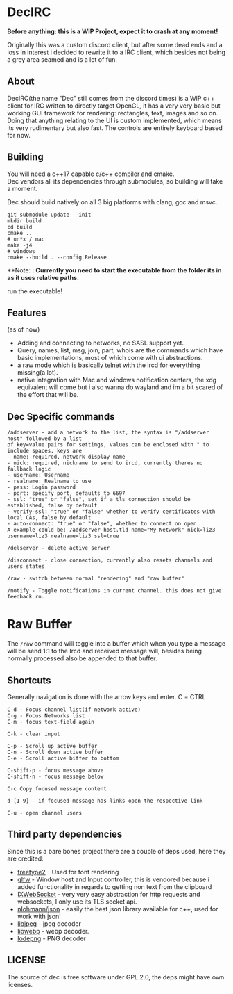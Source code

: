 # DecIRC

**Before anything: this is a WIP Project, expect it to crash at any moment!**

Originally this was a custom discord client, but after some dead ends and a loss in interest i decided to rewrite it to a IRC client, which besides not being
a grey area seamed and is a lot of fun.

## About
DecIRC(the name "Dec" still comes from the discord times) is a WIP c++ client for IRC written to directly target OpenGL, it has a very very basic but working GUI framework for rendering: rectangles, text, images and so on. Doing that anything relating to the UI is custom implemented, which means its very rudimentary but also fast.
The controls are entirely keyboard based for now.
## Building
You will need a c++17 capable c/c++ compiler and cmake.  
Dec vendors all its dependencies through submodules, so building will take a moment.

Dec should build natively on all 3 big platforms with clang, gcc and msvc.
```
git submodule update --init
mkdir build
cd build
cmake ..
# un*x / mac
make -j4
# windows
cmake --build . --config Release

```
**Note: **: Currently you need to start the executable from the folder its in as it uses relative paths.**

run the executable!

## Features
(as of now)

* Adding and connecting to networks, no SASL support yet.
* Query, names, list, msg, join, part, whois are the commands which have basic implementations, most of which come with ui abstractions.
* a raw mode which is basically telnet with the ircd for everything missing(a lot).
* native integration with Mac and windows notification centers, the xdg equivalent will come but i also wanna do wayland and im a bit scared of the effort that will be.

## Dec Specific commands
```
/addserver - add a network to the list, the syntax is "/addserver host" followed by a list 
of key=value pairs for settings, values can be enclosed with " to include spaces. keys are 
- name: required, network display name
- nick: required, nickname to send to ircd, currently theres no fallback logic
- username: Username
- realname: Realname to use
- pass: Login password
- port: specify port, defaults to 6697
- ssl: "true" or "false", set if a tls connection should be established, false by default
- verify-ssl: "true" or "false" whether to verify certificates with local CAs, false by default
- auto-connect: "true" or "false", whether to connect on open
A example could be: /addserver host.tld name="My Network" nick=liz3 username=liz3 realname=liz3 ssl=true

/delserver - delete active server

/disconnect - close connection, currently also resets channels and users states

/raw - switch between normal "rendering" and "raw buffer"

/notify - Toggle notifications in current channel. this does not give feedback rn. 
```

# Raw Buffer
The `/raw` command will toggle into a buffer which when you type a message will be send 1:1 to the Ircd and received message will, besides being normally processed also be appended to that buffer.



## Shortcuts
Generally navigation is done with the arrow keys and enter.
C = CTRL
```
C-d - Focus channel list(if network active)
C-g - Focus Networks list
C-m - focus text-field again

C-k - clear input

C-p - Scroll up active buffer
C-n - Scroll down active buffer
C-e - Scroll active biffer to bottom

C-shift-p - focus message above
C-shift-n - focus message below

C-c Copy focused message content

d-[1-9] - if focused message has links open the respective link

C-u - open channel users
```

## Third party dependencies
Since this is a bare bones project there are a couple of deps used, here they are credited:

* [freetype2](https://freetype.org/) - Used for font rendering
* [glfw](https://www.glfw.org/) - Window host and Input controller, this is vendored because i added functionality in regards to getting non text from the clipboard
* [IXWebSocket](https://github.com/machinezone/IXWebSocket) - very very easy abstraction for http requests and websockets, I only use its TLS socket api.
* [nlohmann/json](https://github.com/nlohmann/json) - easily the best json library available for c++, used for work with json!
* [libjpeg](http://libjpeg.sourceforge.net/) - jpeg decoder
* [libwebp](https://chromium.googlesource.com/webm/libwebp) - webp decoder.
* [lodepng](https://github.com/lvandeve/lodepng) - PNG decoder

## LICENSE 
The source of dec is free software under GPL 2.0, the deps might have own licenses.